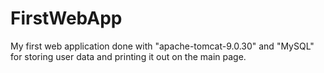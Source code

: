 # FirstWebApp
My first web application done with "apache-tomcat-9.0.30" and "MySQL" for storing user data and printing it out on the main page.
